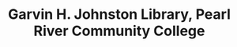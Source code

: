 ---
layout: repo
title: "Garvin H. Johnston Library, Pearl River Community College "
id: 23647
permalink: repos/23647/
---